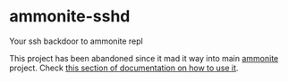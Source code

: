 # ammonite-sshd
Your ssh backdoor to ammonite repl

This project has been abandoned since it mad it way into main [ammonite](https://github.com/lihaoyi/Ammonite) project.
Check [this section of documentation on how to use it](http://www.lihaoyi.com/Ammonite/#RemoteREPL).
